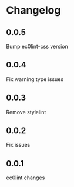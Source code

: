 # Changelog

## 0.0.5

Bump ec0lint-css version

## 0.0.4

Fix warning type issues

## 0.0.3

Remove stylelint

## 0.0.2

Fix issues

## 0.0.1

ec0lint changes

